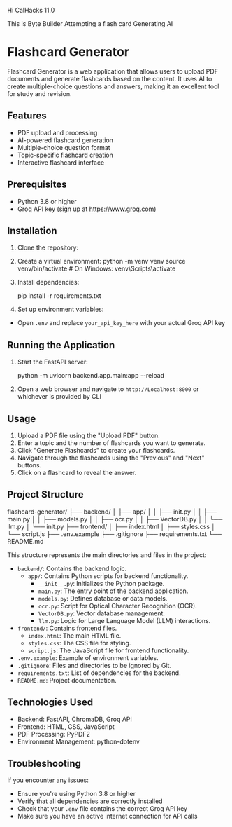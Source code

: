 Hi CalHacks 11.0


This is Byte Builder Attempting a flash card Generating AI 


# Flashcard Generator

Flashcard Generator is a web application that allows users to upload PDF documents and generate flashcards based on the content. It uses AI to create multiple-choice questions and answers, making it an excellent tool for study and revision.

## Features

- PDF upload and processing
- AI-powered flashcard generation
- Multiple-choice question format
- Topic-specific flashcard creation
- Interactive flashcard interface

## Prerequisites

- Python 3.8 or higher
- Groq API key (sign up at https://www.groq.com)

## Installation

1. Clone the repository:
   
2. Create a virtual environment:
   python -m venv venv
   source venv/bin/activate  # On Windows: venv\Scripts\activate
   
3. Install dependencies:

   pip install -r requirements.txt
   
4. Set up environment variables:

- Open `.env` and replace `your_api_key_here` with your actual Groq API key

## Running the Application

1. Start the FastAPI server:
   
   python -m uvicorn backend.app.main:app --reload


2. Open a web browser and navigate to `http://Localhost:8000` or whichever is provided by CLI

## Usage

1. Upload a PDF file using the "Upload PDF" button.
2. Enter a topic and the number of flashcards you want to generate.
3. Click "Generate Flashcards" to create your flashcards.
4. Navigate through the flashcards using the "Previous" and "Next" buttons.
5. Click on a flashcard to reveal the answer.

## Project Structure

flashcard-generator/
├── backend/
│   ├── app/
│   │   ├── init.py
│   │   ├── main.py
│   │   ├── models.py
│   │   ├── ocr.py
│   │   ├── VectorDB.py
│   │   └── llm.py
│   └── init.py
├── frontend/
│   ├── index.html
│   ├── styles.css
│   └── script.js
├── .env.example
├── .gitignore
├── requirements.txt
└── README.md


This structure represents the main directories and files in the project:
- `backend/`: Contains the backend logic.
  - `app/`: Contains Python scripts for backend functionality.
    - `__init__.py`: Initializes the Python package.
    - `main.py`: The entry point of the backend application.
    - `models.py`: Defines database or data models.
    - `ocr.py`: Script for Optical Character Recognition (OCR).
    - `VectorDB.py`: Vector database management.
    - `llm.py`: Logic for Large Language Model (LLM) interactions.
- `frontend/`: Contains frontend files.
  - `index.html`: The main HTML file.
  - `styles.css`: The CSS file for styling.
  - `script.js`: The JavaScript file for frontend functionality.
- `.env.example`: Example of environment variables.
- `.gitignore`: Files and directories to be ignored by Git.
- `requirements.txt`: List of dependencies for the backend.
- `README.md`: Project documentation.


## Technologies Used

- Backend: FastAPI, ChromaDB, Groq API
- Frontend: HTML, CSS, JavaScript
- PDF Processing: PyPDF2
- Environment Management: python-dotenv

## Troubleshooting

If you encounter any issues:
- Ensure you're using Python 3.8 or higher
- Verify that all dependencies are correctly installed
- Check that your `.env` file contains the correct Groq API key
- Make sure you have an active internet connection for API calls

